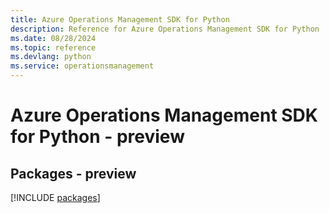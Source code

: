 ```yaml
---
title: Azure Operations Management SDK for Python
description: Reference for Azure Operations Management SDK for Python
ms.date: 08/28/2024
ms.topic: reference
ms.devlang: python
ms.service: operationsmanagement
---
```

# Azure Operations Management SDK for Python - preview
## Packages - preview
[!INCLUDE [packages](operations-management-index.md)]